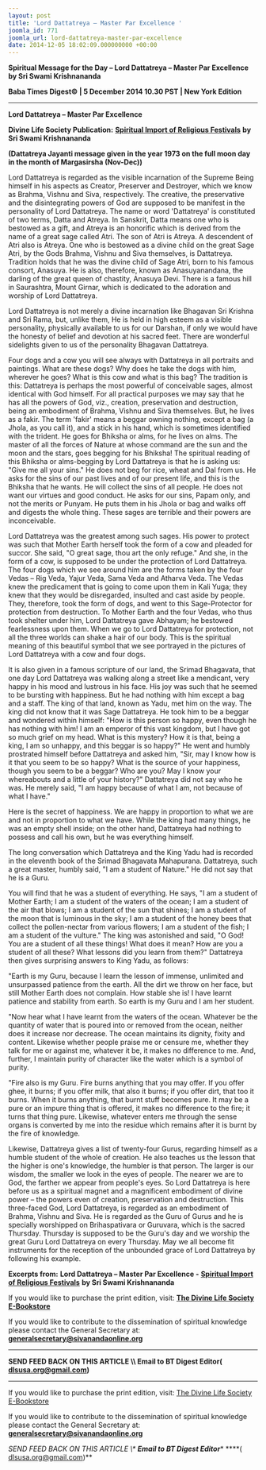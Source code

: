 ```yaml
---
layout: post
title: 'Lord Dattatreya – Master Par Excellence '
joomla_id: 771
joomla_url: lord-dattatreya-master-par-excellence
date: 2014-12-05 18:02:09.000000000 +00:00
---
```

  

















































**Spiritual Message for the Day – Lord Dattatreya – Master Par Excellence by Sri Swami Krishnananda**

**Baba Times Digest© | 5 December 2014 10.30 PST | New York Edition**

* * *  


**Lord Dattatreya – Master Par Excellence**

**Divine Life Society Publication:** [**Spiritual Import of Religious Festivals**](http://www.swami-krishnananda.org/fest/fest_19.html) **by Sri Swami Krishnananda**

**(Dattatreya Jayanti message given in the year 1973 on the full moon day in the month of Margasirsha (Nov-Dec))**

Lord Dattatreya is regarded as the visible incarnation of the Supreme Being himself in his aspects as Creator, Preserver and Destroyer, which we know as Brahma, Vishnu and Siva, respectively. The creative, the preservative and the disintegrating powers of God are supposed to be manifest in the personality of Lord Dattatreya. The name or word 'Dattatreya' is constituted of two terms, Datta and Atreya. In Sanskrit, Datta means one who is bestowed as a gift, and Atreya is an honorific which is derived from the name of a great sage called Atri. The son of Atri is Atreya. A descendent of Atri also is Atreya. One who is bestowed as a divine child on the great Sage Atri, by the Gods Brahma, Vishnu and Siva themselves, is Dattatreya. Tradition holds that he was the divine child of Sage Atri, born to his famous consort, Anasuya. He is also, therefore, known as Anasuyanandana, the darling of the great queen of chastity, Anasuya Devi. There is a famous hill in Saurashtra, Mount Girnar, which is dedicated to the adoration and worship of Lord Dattatreya.

Lord Dattatreya is not merely a divine incarnation like Bhagavan Sri Krishna and Sri Rama, but, unlike them, He is held in high esteem as a visible personality, physically available to us for our Darshan, if only we would have the honesty of belief and devotion at his sacred feet. There are wonderful sidelights given to us of the personality Bhagavan Dattatreya.

Four dogs and a cow you will see always with Dattatreya in all portraits and paintings. What are these dogs? Why does he take the dogs with him, wherever he goes? What is this cow and what is this bag? The tradition is this: Dattatreya is perhaps the most powerful of conceivable sages, almost identical with God himself. For all practical purposes we may say that he has all the powers of God, viz., creation, preservation and destruction, being an embodiment of Brahma, Vishnu and Siva themselves. But, he lives as a fakir. The term 'fakir' means a beggar owning nothing, except a bag (a Jhola, as you call it), and a stick in his hand, which is sometimes identified with the trident. He goes for Bhiksha or alms, for he lives on alms. The master of all the forces of Nature at whose command are the sun and the moon and the stars, goes begging for his Bhiksha! The spiritual reading of this Bhiksha or alms-begging by Lord Dattatreya is that he is asking us: "Give me all your sins." He does not beg for rice, wheat and Dal from us. He asks for the sins of our past lives and of our present life, and this is the Bhiksha that he wants. He will collect the sins of all people. He does not want our virtues and good conduct. He asks for our sins, Papam only, and not the merits or Punyam. He puts them in his Jhola or bag and walks off and digests the whole thing. These sages are terrible and their powers are inconceivable.

Lord Dattatreya was the greatest among such sages. His power to protect was such that Mother Earth herself took the form of a cow and pleaded for succor. She said, "O great sage, thou art the only refuge." And she, in the form of a cow, is supposed to be under the protection of Lord Dattatreya. The four dogs which we see around him are the forms taken by the four Vedas – Rig Veda, Yajur Veda, Sama Veda and Atharva Veda. The Vedas knew the predicament that is going to come upon them in Kali Yuga; they knew that they would be disregarded, insulted and cast aside by people. They, therefore, took the form of dogs, and went to this Sage-Protector for protection from destruction. To Mother Earth and the four Vedas, who thus took shelter under him, Lord Dattatreya gave Abhayam; he bestowed fearlessness upon them. When we go to Lord Dattatreya for protection, not all the three worlds can shake a hair of our body. This is the spiritual meaning of this beautiful symbol that we see portrayed in the pictures of Lord Dattatreya with a cow and four dogs.

It is also given in a famous scripture of our land, the Srimad Bhagavata, that one day Lord Dattatreya was walking along a street like a mendicant, very happy in his mood and lustrous in his face. His joy was such that he seemed to be bursting with happiness. But he had nothing with him except a bag and a staff. The king of that land, known as Yadu, met him on the way. The king did not know that it was Sage Dattatreya. He took him to be a beggar and wondered within himself: "How is this person so happy, even though he has nothing with him! I am an emperor of this vast kingdom, but I have got so much grief on my head. What is this mystery? How it is that, being a king, I am so unhappy, and this beggar is so happy?" He went and humbly prostrated himself before Dattatreya and asked him, "Sir, may I know how is it that you seem to be so happy? What is the source of your happiness, though you seem to be a beggar? Who are you? May I know your whereabouts and a little of your history?" Dattatreya did not say who he was. He merely said, "I am happy because of what I am, not because of what I have."

Here is the secret of happiness. We are happy in proportion to what we are and not in proportion to what we have. While the king had many things, he was an empty shell inside; on the other hand, Dattatreya had nothing to possess and call his own, but he was everything himself.

The long conversation which Dattatreya and the King Yadu had is recorded in the eleventh book of the Srimad Bhagavata Mahapurana. Dattatreya, such a great master, humbly said, "I am a student of Nature." He did not say that he is a Guru.

You will find that he was a student of everything. He says, "I am a student of Mother Earth; I am a student of the waters of the ocean; I am a student of the air that blows; I am a student of the sun that shines; I am a student of the moon that is luminous in the sky; I am a student of the honey bees that collect the pollen-nectar from various flowers; I am a student of the fish; I am a student of the vulture." The king was astonished and said, "O God! You are a student of all these things! What does it mean? How are you a student of all these? What lessons did you learn from them?" Dattatreya then gives surprising answers to King Yadu, as follows:

"Earth is my Guru, because I learn the lesson of immense, unlimited and unsurpassed patience from the earth. All the dirt we throw on her face, but still Mother Earth does not complain. How stable she is! I have learnt patience and stability from earth. So earth is my Guru and I am her student.

"Now hear what I have learnt from the waters of the ocean. Whatever be the quantity of water that is poured into or removed from the ocean, neither does it increase nor decrease. The ocean maintains its dignity, fixity and content. Likewise whether people praise me or censure me, whether they talk for me or against me, whatever it be, it makes no difference to me. And, further, I maintain purity of character like the water which is a symbol of purity.

"Fire also is my Guru. Fire burns anything that you may offer. If you offer ghee, it burns; if you offer milk, that also it burns; if you offer dirt, that too it burns. When it burns anything, that burnt stuff becomes pure. It may be a pure or an impure thing that is offered, it makes no difference to the fire; it turns that thing pure. Likewise, whatever enters me through the sense organs is converted by me into the residue which remains after it is burnt by the fire of knowledge.

Likewise, Dattatreya gives a list of twenty-four Gurus, regarding himself as a humble student of the whole of creation. He also teaches us the lesson that the higher is one's knowledge, the humbler is that person. The larger is our wisdom, the smaller we look in the eyes of people. The nearer we are to God, the farther we appear from people's eyes. So Lord Dattatreya is here before us as a spiritual magnet and a magnificent embodiment of divine power – the powers even of creation, preservation and destruction. This three-faced God, Lord Dattatreya, is regarded as an embodiment of Brahma, Vishnu and Siva. He is regarded as the Guru of Gurus and he is specially worshipped on Brihaspativara or Guruvara, which is the sacred Thursday. Thursday is supposed to be the Guru's day and we worship the great Guru Lord Dattatreya on every Thursday. May we all become fit instruments for the reception of the unbounded grace of Lord Dattatreya by following his example.

**Excerpts from:**  **Lord Dattatreya – Master Par Excellence -** [**Spiritual Import of Religious Festivals**](http://www.swami-krishnananda.org/fest/fest_19.html) **by Sri Swami Krishnananda**

If you would like to purchase the print edition, visit: **[The Divine Life Society E-Bookstore](http://www.dlshq.org/download/download.htm)**

If you would like to contribute to the dissemination of spiritual knowledge please contact the General Secretary at: [](mailto:%20%3Cscript%20type=%27text/javascript%27%3E%20%3C%21--%20var%20prefix%20=%20%27ma%27%20+%20%27il%27%20+%20%27to%27;%20var%20path%20=%20%27hr%27%20+%20%27ef%27%20+%20%27=%27;%20var%20addy57016%20=%20%27generalsecretary%27%20+%20%27@%27;%20addy57016%20=%20addy57016%20+%20%27sivanandaonline%27%20+%20%27.%27%20+%20%27org%27;%20document.write%28%27%3Ca%20%27%20+%20path%20+%20%27%5C%27%27%20+%20prefix%20+%20%27:%27%20+%20addy57016%20+%20%27%5C%27%3E%27%29;%20document.write%28addy57016%29;%20document.write%28%27%3C%5C/a%3E%27%29;%20//--%3E%5Cn%20%3C/script%3E%3Cscript%20type=%27text/javascript%27%3E%20%3C%21--%20document.write%28%27%3Cspan%20style=%5C%27display:%20none;%5C%27%3E%27%29;%20//--%3E%20%3C/script%3EThis%20email%20address%20is%20being%20protected%20from%20spambots.%20You%20need%20JavaScript%20enabled%20to%20view%20it.%20%3Cscript%20type=%27text/javascript%27%3E%20%3C%21--%20document.write%28%27%3C/%27%29;%20document.write%28%27span%3E%27%29;%20//--%3E%20%3C/script%3E?subject=Contribution%20to%20Dissemination%20of%20Spiritual%20Knowledge) **generalsecretary@sivanandaonline.org**

****

**SEND FEED BACK ON THIS ARTICLE \\\ Email to BT Digest Editor[](mailto:%20%3Cscript%20type=%27text/javascript%27%3E%20%3C%21--%20var%20prefix%20=%20%27ma%27%20+%20%27il%27%20+%20%27to%27;%20var%20path%20=%20%27hr%27%20+%20%27ef%27%20+%20%27=%27;%20var%20addy72654%20=%20%27dlsusa.org%27%20+%20%27@%27;%20addy72654%20=%20addy72654%20+%20%27gmail%27%20+%20%27.%27%20+%20%27com%27;%20document.write%28%27%3Ca%20%27%20+%20path%20+%20%27%5C%27%27%20+%20prefix%20+%20%27:%27%20+%20addy72654%20+%20%27%5C%27%3E%27%29;%20document.write%28addy72654%29;%20document.write%28%27%3C%5C/a%3E%27%29;%20//--%3E%5Cn%20%3C/script%3E%3Cscript%20type=%27text/javascript%27%3E%20%3C%21--%20document.write%28%27%3Cspan%20style=%5C%27display:%20none;%5C%27%3E%27%29;%20//--%3E%20%3C/script%3EThis%20email%20address%20is%20being%20protected%20from%20spambots.%20You%20need%20JavaScript%20enabled%20to%20view%20it.%20%3Cscript%20type=%27text/javascript%27%3E%20%3C%21--%20document.write%28%27%3C/%27%29;%20document.write%28%27span%3E%27%29;%20//--%3E%20%3C/script%3E?subject=DLS%20Posts)( [dlsusa.org@gmail.com](mailto:dlsusa.org@gmail.com))**



* * *



  

If you would like to purchase the print edition, visit: [The Divine Life Society E-Bookstore](http://www.dlshq.org/download/download.htm)

If you would like to contribute to the dissemination of spiritual knowledge please contact the General Secretary at: **[generalsecretary@sivanandaonline.org](mailto:generalsecretary@sivanandaonline.org)**

**SEND FEED BACK ON THIS ARTICLE \\\**  **Email to BT Digest Editor**** [](mailto:%20%3Cscript%20type=%27text/javascript%27%3E%20%3C%21--%20var%20prefix%20=%20%27ma%27%20+%20%27il%27%20+%20%27to%27;%20var%20path%20=%20%27hr%27%20+%20%27ef%27%20+%20%27=%27;%20var%20addy72654%20=%20%27dlsusa.org%27%20+%20%27@%27;%20addy72654%20=%20addy72654%20+%20%27gmail%27%20+%20%27.%27%20+%20%27com%27;%20document.write%28%27%3Ca%20%27%20+%20path%20+%20%27%5C%27%27%20+%20prefix%20+%20%27:%27%20+%20addy72654%20+%20%27%5C%27%3E%27%29;%20document.write%28addy72654%29;%20document.write%28%27%3C%5C/a%3E%27%29;%20//--%3E%5Cn%20%3C/script%3E%3Cscript%20type=%27text/javascript%27%3E%20%3C%21--%20document.write%28%27%3Cspan%20style=%5C%27display:%20none;%5C%27%3E%27%29;%20//--%3E%20%3C/script%3EThis%20email%20address%20is%20being%20protected%20from%20spambots.%20You%20need%20JavaScript%20enabled%20to%20view%20it.%20%3Cscript%20type=%27text/javascript%27%3E%20%3C%21--%20document.write%28%27%3C/%27%29;%20document.write%28%27span%3E%27%29;%20//--%3E%20%3C/script%3E?subject=DLS%20Posts)****( [dlsusa.org@gmail.com](mailto:dlsusa.org@gmail.com))**  
